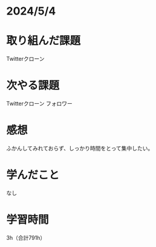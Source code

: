 # 2024/5/4
# 取り組んだ課題
Twitterクローン

# 次やる課題
Twitterクローン フォロワー

# 感想
ふかんしてみれておらず、しっかり時間をとって集中したい。

# 学んだこと
なし

# 学習時間
3h（合計791h）
